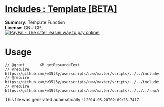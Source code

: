 
# [Includes : Template [BETA]](.)

**Summary:** Template Function<br />
**License:** GNU GPL<br />
[![PayPal - The safer, easier way to pay online!](https://www.paypalobjects.com/en_US/i/btn/btn_donate_SM.gif "PayPal - The safer, easier way to pay online!")](http://goo.gl/Fv19S)

# Usage
```
// @grant		GM_getResourceText
// @require	https://github.com/w35l3y/userscripts/raw/master/scripts/../../includes/Includes__Assert/288385.user.js
// @require	https://github.com/w35l3y/userscripts/raw/master/scripts/../../includes/Includes__Notify/292725.user.js
// @require	https://github.com/w35l3y/userscripts/raw/master/scripts/../../../raw/master/includes/Includes__Template_[BETA]/176400.user.js
```

This file was generated automatically at `2014-05-20T02:09:26.741Z`